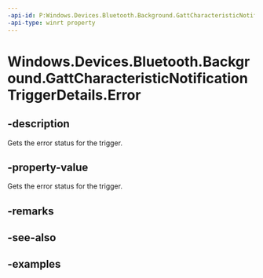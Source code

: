 ```yaml
---
-api-id: P:Windows.Devices.Bluetooth.Background.GattCharacteristicNotificationTriggerDetails.Error
-api-type: winrt property
---
```


<!-- Property syntax.
public BluetoothError Error { get; }
-->

# Windows.Devices.Bluetooth.Background.GattCharacteristicNotificationTriggerDetails.Error

## -description
Gets the error status for the trigger.

## -property-value
Gets the error status for the trigger.

## -remarks

## -see-also

## -examples

